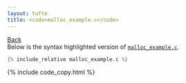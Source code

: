 ```yaml
---
layout: tufte
title: <code>malloc_example.c</code>
---
```

[Back](./../)  
Below is the syntax highlighted version of [`malloc_example.c`](malloc_example.c).

``` c
{% include_relative malloc_example.c %}
```


{% include code_copy.html %}